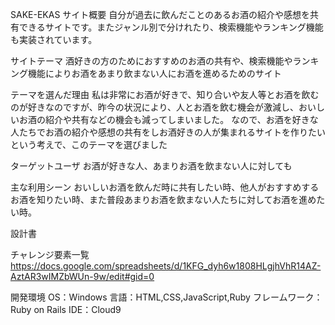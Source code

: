 SAKE-EKAS
サイト概要
自分が過去に飲んだことのあるお酒の紹介や感想を共有できるサイトです。またジャンル別で分けれたり、検索機能やランキング機能も実装されています。

サイトテーマ
酒好きの方のためにおすすめのお酒の共有や、検索機能やランキング機能によりお酒をあまり飲まない人にお酒を進めるためのサイト

テーマを選んだ理由
私は非常にお酒が好きで、知り合いや友人等とお酒を飲むのが好きなのですが、昨今の状況により、人とお酒を飲む機会が激減し、おいしいお酒の紹介や共有などの機会も減ってしまいました。 なので、お酒を好きな人たちでお酒の紹介や感想の共有をしお酒好きの人が集まれるサイトを作りたいという考えで、このテーマを選びました

ターゲットユーザ
お酒が好きな人、あまりお酒を飲まない人に対しても

主な利用シーン
おいしいお酒を飲んだ時に共有したい時、他人がおすすめするお酒を知りたい時、また普段あまりお酒を飲まない人たちに対してお酒を進めたい時。

設計書


チャレンジ要素一覧
https://docs.google.com/spreadsheets/d/1KFG_dyh6w1808HLgjhVhR14AZ-AztAR3wIMZbWUn-9w/edit#gid=0

開発環境
OS：Windows
言語：HTML,CSS,JavaScript,Ruby
フレームワーク：Ruby on Rails
IDE：Cloud9
